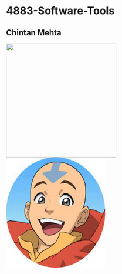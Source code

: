 # 4883-Software-Tools

## Chintan Mehta

<img align="left" width="300" height="310" src="https://github.com/chill-chin/4883-Software-Tools/blob/main/Image.png">  
<img align="center" width="270" height="300" src="https://github.com/chill-chin/4883-Software-Tools/blob/main/Image2.jpeg">
